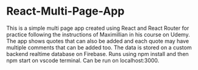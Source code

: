 # React-Multi-Page-App
This is a simple multi page app created using React and React Router for practice following the instructions of Maximillian in his course on Udemy.
The app shows quotes that can also be added and each quote may have multiple comments that can be added too.
The data is stored on a custom backend realtime database on Firebase.
Runs using npm install and then npm start on vscode terminal. Can be run on localhost:3000.
